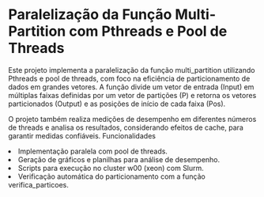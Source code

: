 # Paralelização da Função Multi-Partition com Pthreads e Pool de Threads

Este projeto implementa a paralelização da função multi_partition utilizando Pthreads e pool de threads, com foco na eficiência de particionamento de dados em grandes vetores. A função divide um vetor de entrada (Input) em múltiplas faixas definidas por um vetor de partições (P) e retorna os vetores particionados (Output) e as posições de início de cada faixa (Pos).

O projeto também realiza medições de desempenho em diferentes números de threads e analisa os resultados, considerando efeitos de cache, para garantir medidas confiáveis.
Funcionalidades
    <li> Implementação paralela com pool de threads.
    <li> Geração de gráficos e planilhas para análise de desempenho.
    <li> Scripts para execução no cluster w00 (xeon) com Slurm.
    <li> Verificação automática do particionamento com a função verifica_particoes.
